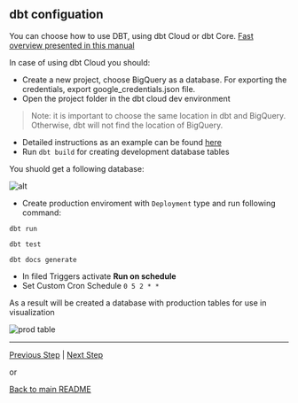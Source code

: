 ## dbt configuation

You can choose how to use DBT, using dbt Cloud or dbt Core. [Fast overview presented in this manual](https://docs.getdbt.com/docs/get-started/getting-started/overview)

In case of using dbt Cloud you should:

- Create a new project, choose BigQuery as a database. For exporting the credentials, export google_credentials.json file.
-  Open the project folder in the dbt cloud dev environment 
> Note: it is important to choose the same location in dbt and BigQuery. Otherwise, dbt will not find the location of BigQuery.
- Detailed instructions as an example can be found [here](https://github.com/DataTalksClub/data-engineering-zoomcamp/blob/main/week_4_analytics_engineering/dbt_cloud_setup.md)
- Run `dbt build` for creating development database tables  
 
 You shuold get a following database:
 
 ![alt](https://i.imgur.com/pwNehNM.png)

- Create production enviroment with `Deployment` type and run following command:


`dbt run`

`dbt test`

`dbt docs generate`


- In filed Triggers activate **Run on schedule** 
- Set Custom Cron Schedule ` 0 5 2 * * `

As a result will be created a database with production tables for use in visualization

![prod table](https://i.imgur.com/zL7pTgQ.png)

---

[Previous Step](airflow.md) | [Next Step](visualisation.md)

or

[Back to main README](../README.md)
